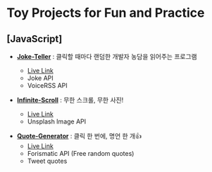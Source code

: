 # Toy Projects for Fun and Practice
## [JavaScript] 
+ **[Joke-Teller](https://github.com/42KIM/toy-projects/tree/master/javascript/Joke-Teller)** : 클릭할 때마다 랜덤한 개발자 농담을 읽어주는 프로그램<br/>
  + [Live Link](https://42kim.github.io/toy-projects/javascript/Joke-Teller/)<br/>
  + Joke API
  + VoiceRSS API


+ **[Infinite-Scroll](https://github.com/42KIM/toy-projects/tree/master/javascript/Infinite-Scroll)** : 무한 스크롤, 무한 사진!<br/>
  + [Live Link](https://42kim.github.io/toy-projects/javascript/Infinite-Scroll/)<br/>
  + Unsplash Image API

- [**Quote-Generator**](https://github.com/42KIM/toy-projects/tree/master/javascript/Quote-Generator) : 클릭 한 번에, 명언 한 개👍
  + [Live Link](https://42kim.github.io/toy-projects/javascript/Quote-Generator)
  + Forismatic API (Free random quotes)
  + Tweet quotes

